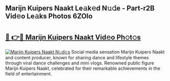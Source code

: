 ## Marijn Kuipers   Naakt Le𝚊k𝚎d N𝚞𝚍e - Part-r2B Vid𝚎o Le𝚊ks Photos 6ZOIo

# <h2><a href="http://fb8tul.evod.top/?m=Marijn+Kuipers+++Naakt">🔗 👉🔴 Marijn Kuipers   Naakt Vid𝚎o Ph𝚘t𝚘s</a></h2>

[![Marijn Kuipers   Naakt N𝚞d𝚎s](https://i.imgur.com/8V9OHl7.gif)](http://fb8tul.evod.top/?m=Marijn+Kuipers+++Naakt)
Social media sensation Marijn Kuipers   Naakt and content producer, known for sharing dance and lifestyle themes through viral dance challenges and mini vlogs. Renowned public figure Marijn Kuipers   Naakt, celebrated for their remarkable achievements in the field of entertainment. 
